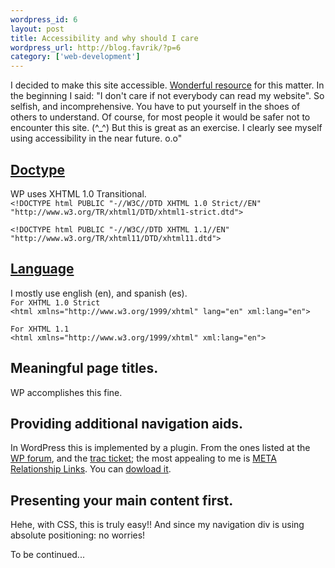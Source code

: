 ```yaml
--- 
wordpress_id: 6
layout: post
title: Accessibility and why should I care
wordpress_url: http://blog.favrik/?p=6
category: ['web-development']
---
```

I decided to make this site accessible.   <a href="http://diveintoaccessibility.org/">Wonderful resource</a> for this matter.  In the beginning I said: "I don't care if not everybody can read my website".  So selfish, and incomprehensive. You have to put yourself in the shoes of others to understand.  Of course, for most people it would be safer not to encounter this site. (^_^) But this is great as an exercise. I clearly see myself using accessibility in the near future. o.o"
<h2><a href="http://www.alistapart.com/stories/doctype/">Doctype</a></h2>
WP uses XHTML 1.0 Transitional.
<code>
&lt;!DOCTYPE html PUBLIC "-//W3C//DTD XHTML 1.0 Strict//EN" "http://www.w3.org/TR/xhtml1/DTD/xhtml1-strict.dtd"&gt;
</code>
<code>
&lt;!DOCTYPE html PUBLIC "-//W3C//DTD XHTML 1.1//EN"   "http://www.w3.org/TR/xhtml11/DTD/xhtml11.dtd"&gt;
</code>
<h2><a href="http://www.loc.gov/standards/iso639-2/englangn.html">Language</a></h2>
I mostly use english (en), and spanish (es).
<code>
For XHTML 1.0 Strict
&lt;html xmlns="http://www.w3.org/1999/xhtml" lang="en" xml:lang="en"&gt;
</code>

<code>
For XHTML 1.1
&lt;html xmlns="http://www.w3.org/1999/xhtml" xml:lang="en"&gt;
</code>
<h2>Meaningful page titles.</h2>
WP accomplishes this fine.
<h2>Providing additional navigation aids.</h2>
In WordPress this is implemented by a plugin.  From the ones listed at the <a href="http://wordpress.org/support/topic/39661?replies=9">WP forum</a>, and the <a href="http://trac.wordpress.org/ticket/1523">trac ticket</a>; the most appealing to me is <a href="http://wordpress.org/support/topic/39661?replies=9">META Relationship Links</a>. You can <a href="http://guff.szub.net/downloads/meta-relationship-links.zip">dowload it</a>.
<h2>Presenting your main content first.</h2>
Hehe, with CSS, this is truly easy!! And since my navigation div is using absolute positioning: no worries!

To be continued...
